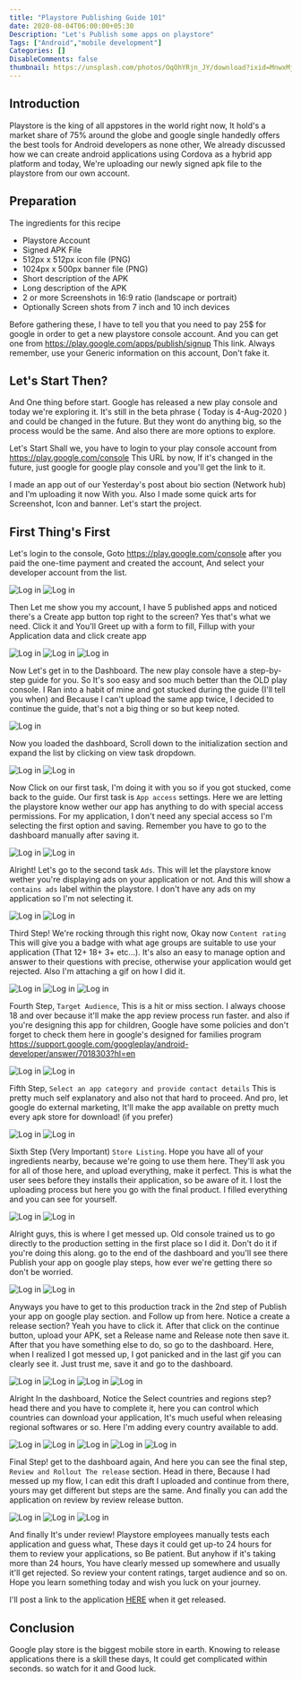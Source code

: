 ```yaml
---
title: "Playstore Publishing Guide 101"
date: 2020-08-04T06:00:00+05:30
Description: "Let's Publish some apps on playstore"
Tags: ["Android","mobile development"]
Categories: []
DisableComments: false
thumbnail: https://unsplash.com/photos/OqOhYRjn_JY/download?ixid=MnwxMjA3fDB8MXxhbGx8fHx8fHx8fHwxNjM5NTkyMzY2&force=true&w=640
---
```


## Introduction

Playstore is the king of all appstores in the world right now, It hold's a market share of 75% around the globe and google single handedly offers the best tools for Android developers as none other, We already discussed how we can create android applications using Cordova as a hybrid app platform and today, We're uploading our newly signed apk file to the playstore from our own account.

## Preparation

The ingredients for this recipe
* Playstore Account
* Signed APK File
* 512px x 512px icon file (PNG)
* 1024px x 500px banner file (PNG)
* Short description of the APK
* Long description of the APK
* 2 or more Screenshots in 16:9 ratio (landscape or portrait)
* Optionally Screen shots from 7 inch and 10 inch devices

Before gathering these, I have to tell you that you need to pay 25$ for google in order to get a new playstore console account. And you can get one from https://play.google.com/apps/publish/signup This link. Always remember, use your Generic information on this account, Don't fake it.

## Let's Start Then?

And One thing before start. Google has released a new play console and today we're exploring it. It's still in the beta phrase ( Today is 4-Aug-2020 ) and could be changed in the future. But they wont do anything big, so the process would be the same. And also there are more options to explore.

Let's Start Shall we, you have to login to your play console account from https://play.google.com/console This URL by now, If it's changed in the future, just google for google play console and you'll get the link to it.

I made an app out of our Yesterday's post about bio section (Network hub) and I'm uploading it now With you. Also I made some quick arts for Screenshot, Icon and banner. Let's start the project.

## First Thing's First

Let's login to the console, Goto https://play.google.com/console after you paid the one-time payment and created the account, And select your developer account from the list.

![Log in](/uploads/20200804_01.png)
![Log in](/uploads/20200804_02.png)

Then Let me show you my account, I have 5 published apps and noticed there's a Create app button top right to the screen? Yes that's what we need. Click it and You'll Greet up with a form to fill, Fillup with your Application data and click create app

![Log in](/uploads/20200804_03.png)
![Log in](/uploads/20200804_04.gif)
![Log in](/uploads/20200804_05.png)

Now Let's get in to the Dashboard. The new play console have a step-by-step guide for you. So It's soo easy and soo much better than the OLD play console. I Ran into a habit of mine and got stucked during the guide (I'll tell you when) and Because I can't upload the same app twice, I decided to continue the guide, that's not a big thing or so but keep noted.

![Log in](/uploads/20200804_06.png)

Now you loaded the dashboard, Scroll down to the initialization section and expand the list by clicking on view task dropdown.

![Log in](/uploads/20200804_07.png)
![Log in](/uploads/20200804_08.png)

Now Click on our first task, I'm doing it with you so if you got stucked, come back to the guide. Our first task is `App access` settings. Here we are letting the playstore know wether our app has anything to do with special access permissions. For my application, I don't need any special access so I'm selecting the first option and saving. Remember you have to go to the dashboard manually after saving it.

![Log in](/uploads/20200804_09.png)
![Log in](/uploads/20200804_10.png)

Alright! Let's go to the second task `Ads`. This will let the playstore know wether you're displaying ads on your application or not. And this will show a `contains ads` label within the playstore. I don't have any ads on my application so I'm not selecting it.

![Log in](/uploads/20200804_11.png)
![Log in](/uploads/20200804_12.png)

Third Step! We're rocking through this right now, Okay now `Content rating` This will give you a badge with what age groups are suitable to use your application (That 12+ 18+ 3+ etc...). It's also an easy to manage option and answer to their questions with precise, otherwise your application would get rejected. Also I'm attaching a gif on how I did it.

![Log in](/uploads/20200804_13.png)
![Log in](/uploads/20200804_14.png)
![Log in](/uploads/20200804_15.gif)

Fourth Step, `Target Audience`, This is a hit or miss section. I always choose 18 and over because it'll make the app review process run faster. and also if you're designing this app for children, Google have some policies and don't forget to check them here in google's designed for families program https://support.google.com/googleplay/android-developer/answer/7018303?hl=en

![Log in](/uploads/20200804_16.png)
![Log in](/uploads/20200804_17.gif)

Fifth Step, `Select an app category and provide contact details` This is pretty much self explanatory and also not that hard to proceed. And pro, let google do external marketing, It'll make the app available on pretty much every apk store for download! (if you prefer)

![Log in](/uploads/20200804_18.png)
![Log in](/uploads/20200804_19.gif)

Sixth Step (Very Important) `Store Listing`. Hope you have all of your ingredients nearby, because we're going to use them here. They'll ask you for all of those here, and upload everything, make it perfect. This is what the user sees before they installs their application, so be aware of it. I lost the uploading process but here you go with the final product. I filled everything and you can see for yourself.

![Log in](/uploads/20200804_20.png)
![Log in](/uploads/20200804_21.gif)

Alright guys, this is where I get messed up. Old console trained us to go directly to the production setting in the first place so I did it. Don't do it if you're doing this along. go to the end of the dashboard and you'll see there Publish your app on google play steps, how ever we're getting there so don't be worried.

![Log in](/uploads/20200804_22.png)
![Log in](/uploads/20200804_23.png)

Anyways you have to get to this production track in the 2nd step of Publish your app on google play section. and Follow up from here. Notice a create a release section? Yeah you have to click it. After that click on the continue button, upload your APK, set a Release name and Release note then save it. After that you have something else to do, so go to the dashboard. Here, when I realized I got messed up, I got panicked and in the last gif you can clearly see it. Just trust me, save it and go to the dashboard.

![Log in](/uploads/20200804_24.png)
![Log in](/uploads/20200804_25.gif)
![Log in](/uploads/20200804_26.png)
![Log in](/uploads/20200804_27.gif)

Alright In the dashboard, Notice the Select countries and regions step? head there and you have to complete it, here you can control which countries can download your application, It's much useful when releasing regional softwares or so. Here I'm adding every country available to add.

![Log in](/uploads/20200804_28.png)
![Log in](/uploads/20200804_29.png)
![Log in](/uploads/20200804_30.png)
![Log in](/uploads/20200804_31.png)
![Log in](/uploads/20200804_32.png)

Final Step! get to the dashboard again, And here you can see the final step, `Review and Rollout The release` section. Head in there, Because I had messed up my flow, I can edit this draft I uploaded and continue from there, yours may get different but steps are the same. And finally you can add the application on review by review release button.

![Log in](/uploads/20200804_33.png)
![Log in](/uploads/20200804_34.png)
![Log in](/uploads/20200804_35.gif)

And finally It's under review! Playstore employees manually tests each application and guess what, These days it could get up-to 24 hours for them to review your applications, so Be patient. But anyhow if it's taking more than 24 hours, You have clearly messed up somewhere and usually it'll get rejected. So review your content ratings, target audience and so on. Hope you learn something today and wish you luck on your journey.

I'll post a link to the application [HERE](https://play.google.com/store/apps/details?id=tk.tecinpact.bio) when it get released.

## Conclusion

Google play store is the biggest mobile store in earth. Knowing to release applications there is a skill these days, It could get complicated within seconds. so watch for it and Good luck.